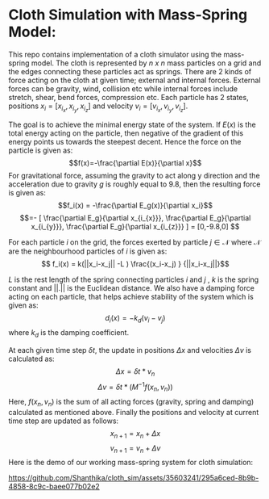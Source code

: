 # Cloth Simulation with Mass-Spring Model:
This repo contains implementation of a cloth simulator using the mass-spring model. The cloth is represented by *n x n* mass particles on a grid and the  edges connecting these particles act as springs. There are 2 kinds of force acting on the cloth at given time; external and internal forces. External forces can be gravity, wind, collision etc while internal forces include stretch, shear, bend forces, compression etc. Each particle has 2 states, positions $x_i=[x_{i_x}, x_{i_y}, x_{i_z}]$ and velocity $v_i=[v_{i_x}, v_{i_y}, v_{i_z}]$. 

The goal is to achieve the minimal energy state of the system. If $E(x)$ is the total energy acting on the particle, then negative of the gradient of this energy points us towards the steepest decent. Hence the force on the particle is given as: $$f(x)=-\frac{\partial E(x)}{\partial x}$$ For gravitational force, assuming the gravity to act along y direction and the acceleration due to gravity *g* is roughly equal to $9.8$, then the resulting force is given as:
$$f_i(x) = -\frac{\partial E_g(x)}{\partial x_i}$$
$$=- [ \frac{\partial E_g}{\partial x_{i_{x}}}, \frac{\partial E_g}{\partial x_{i_{y}}}, \frac{\partial E_g}{\partial x_{i_{z}}}  ]  = [0,-9.8,0] $$


For each particle $i$ on the grid, the forces exerted by particle $j \in \mathcal{N}$ where $\mathcal{N}$ are the neighbourhood particles of $i$ is given as:
$$ f_i(x) = k(||x_i-x_j|| -L ) \frac{(x_i-x_j) } {||x_i-x_j||}$$

$L$ is the rest length of the spring connecting particles $i$ and $j$ , $k$ is the spring constant and  $||.||$ is the Euclidean distance. We also have a damping force acting on each particle, that helps achieve stability of the system which is given as:
$$d_i(x) = -k_d(v_i-v_j)$$ where $k_d$ is the damping coefficient. 

At each given time step $\delta t$, the update in positions $\Delta x$ and velocities $\Delta v$ is calculated as:
$$\Delta x = \delta t * v_n  $$
$$\Delta v = \delta t * (M^{-1} f(x_n,v_n))$$
Here, $f(x_n,v_n)$ is the sum of all acting forces (gravity, spring and damping)  calculated as mentioned above. Finally the positions and velocity at current time step are updated as follows:
$$x_{n+1} = x_n + \Delta x $$
$$v_{n+1} = v_n + \Delta v $$
Here is the demo of our working mass-spring system for cloth simulation:

https://github.com/Shanthika/cloth_sim/assets/35603241/295a6ced-8b9b-4858-8c9c-baee077b02e2

